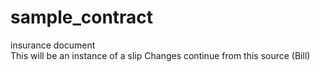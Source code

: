 # sample_contract
insurance document  
This will be an instance of a slip
Changes continue from this source (Bill)

